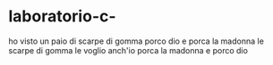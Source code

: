 # laboratorio-c-
ho visto un paio di scarpe di gomma 
porco dio e porca la madonna
le scarpe di gomma le voglio anch'io
porca la madonna e porco dio

